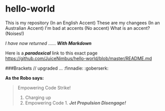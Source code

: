 # hello-world
This is my repository (In an English Accent)
These are my changees (In an Australian Accent)
I'm bad at accents (No accent)
What is an accent? (Noises!)

_I have now returned_
...... _**With Markdown**_

Here is a ___paradoxical___ link to this exact page https://github.com/JuiceNimbus/hello-world/blob/master/README.md

###Brackets // upgraded ... :finnadie: :goberserk:

**As the Robo says:**
>Empowering Code Strike!
>1. Charging up 
>1. Empowering Code
    1. ___Jet Propulsion Disengage!___
